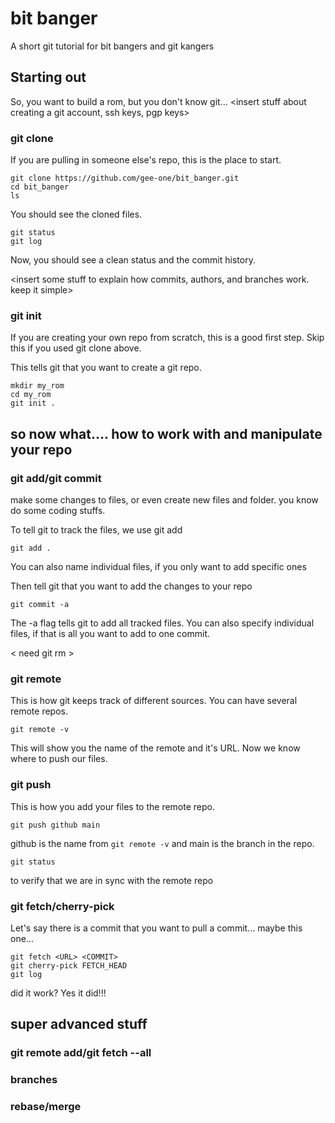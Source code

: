 # bit banger
A short git tutorial for bit bangers and git kangers


## Starting out
So, you want to build a rom, but you don't know git...
<insert stuff about creating a git account, ssh keys, pgp keys>


### git clone
If you are pulling in someone else's repo, this is the place to start.
```
git clone https://github.com/gee-one/bit_banger.git
cd bit_banger
ls
```
You should see the cloned files.


```
git status
git log
```
Now, you should see a clean status and the commit history.

<insert some stuff to explain how commits, authors, and branches work.  keep it simple>

### git init
If you are creating your own repo from scratch, this is a good first step.  Skip this if you used git clone above.

This tells git that you want to create a git repo.

```
mkdir my_rom
cd my_rom
git init .
```

## so now what....  how to work with and manipulate your repo

### git add/git commit

make some changes to files, or even create new files and folder.  you know do some coding stuffs.

To tell git to track the files, we use git add
```
git add .
```
You can also name individual files, if you only want to add specific ones

Then tell git that you want to add the changes to your repo

```
git commit -a
```
The -a flag tells git to add all tracked files.  You can also specify individual files, if that is all you want to add to one commit.


< need git rm >


### git remote
This is how git keeps track of different sources.  You can have several remote repos.
```
git remote -v
```
This will show you the name of the remote and it's URL.  Now we know where to push our files.

### git push
This is how you add your files to the remote repo.

```
git push github main
```
github is the name from `git remote -v` and main is the branch in the repo.


```
git status
```
to verify that we are in sync with the remote repo


### git fetch/cherry-pick
Let's say there is a commit that you want to pull a commit... maybe this one...

```
git fetch <URL> <COMMIT>
git cherry-pick FETCH_HEAD
git log
```
did it work?  Yes it did!!!


## super advanced stuff

### git remote add/git fetch --all
<add other sources and show how to pull commits from them>

### branches

### rebase/merge

